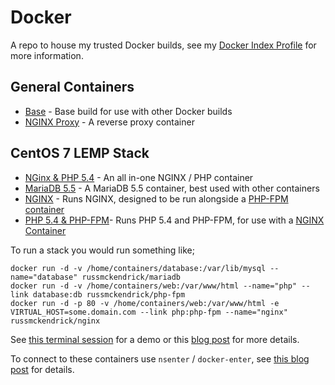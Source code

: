 Docker
=============

A repo to house my trusted Docker builds, see my [Docker Index Profile](https://index.docker.io/u/russmckendrick/) for more information.

## General Containers

- [Base](https://registry.hub.docker.com/u/russmckendrick/base/) - Base build for use with other Docker builds
- [NGINX Proxy](https://registry.hub.docker.com/u/russmckendrick/nginx-proxy/) - A reverse proxy container

## CentOS 7 LEMP Stack

- [NGinx & PHP 5.4](https://registry.hub.docker.com/u/russmckendrick/nginx-php/) - An all in-one NGINX / PHP container
- [MariaDB 5.5](https://registry.hub.docker.com/u/russmckendrick/mariadb/) - A MariaDB 5.5 container, best used with other containers
- [NGINX](https://registry.hub.docker.com/u/russmckendrick/nginx/) - Runs NGINX, designed to be run alongside a [PHP-FPM container](https://registry.hub.docker.com/u/russmckendrick/php-fpm/)
- [PHP 5.4 & PHP-FPM](https://registry.hub.docker.com/u/russmckendrick/php-fpm/)- Runs PHP 5.4 and PHP-FPM, for use with a [NGINX Container](https://registry.hub.docker.com/u/russmckendrick/nginx/)

To run a stack you would run something like;

```
docker run -d -v /home/containers/database:/var/lib/mysql --name="database" russmckendrick/mariadb
docker run -d -v /home/containers/web:/var/www/html --name="php" --link database:db russmckendrick/php-fpm
docker run -d -p 80 -v /home/containers/web:/var/www/html -e VIRTUAL_HOST=some.domain.com --link php:php-fpm --name="nginx" russmckendrick/nginx
```

See [this terminal session](https://asciinema.org/a/11731) for a demo or this [blog post](https://media-glass.es/2014/08/31/docker-fig-reverse-proxy-centos7/) for more details.

To connect to these containers use `nsenter` / `docker-enter`, see [this blog post](https://media-glass.es/2014/08/25/connecting-to-docker-containers/) for details.
